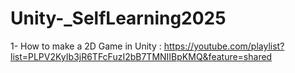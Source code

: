 # Unity-_SelfLearning2025
1- How to make a 2D Game in Unity : https://youtube.com/playlist?list=PLPV2KyIb3jR6TFcFuzI2bB7TMNIIBpKMQ&feature=shared
